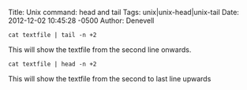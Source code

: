 Title: Unix command: head and tail
Tags: unix|unix-head|unix-tail
Date: 2012-12-02 10:45:28 -0500 
Author: Denevell

    cat textfile | tail -n +2

This will show the textfile from the second line onwards.

    cat textfile | head -n +2

This will show the textfile from the second to last line upwards
